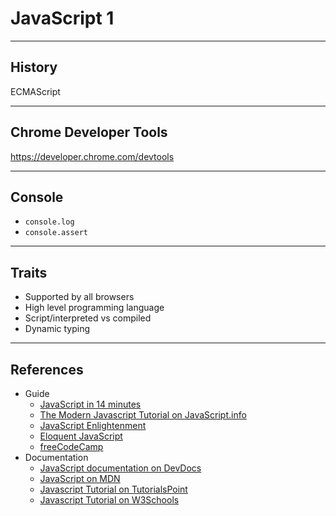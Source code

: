 # JavaScript 1

---

## History

ECMAScript

---

## Chrome Developer Tools

https://developer.chrome.com/devtools

---

## Console

* `console.log`
* `console.assert`

---

## Traits

* Supported by all browsers
* High level programming language
* Script/interpreted vs compiled
* Dynamic typing

---

## References

* Guide
  * [JavaScript in 14 minutes](https://jgthms.com/javascript-in-14-minutes)
  * [The Modern Javascript Tutorial on JavaScript.info](https://javascript.info)
  * [JavaScript Enlightenment](http://javascriptenlightenment.com)
  * [Eloquent JavaScript](https://eloquentjavascript.net)
  * [freeCodeCamp](https://www.freecodecamp.org)
* Documentation
  * [JavaScript documentation on DevDocs](http://devdocs.io/javascript)
  * [JavaScript on MDN](https://developer.mozilla.org/bm/docs/Web/JavaScript)
  * [Javascript Tutorial on TutorialsPoint](https://www.tutorialspoint.com/javascript/index.htm)
  * [Javascript Tutorial on W3Schools](https://www.w3schools.com/js/default.asp)
